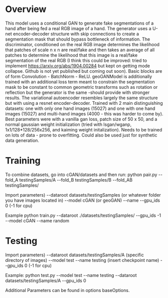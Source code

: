 # Overview
This model uses a conditional GAN to generate fake segmentations of a hand after being fed a real RGB image of a hand. The generator uses a U-net encoder-decoder structure with skip connections to create a segmentation mask that should bypass bottleneck of information. The discriminator, conditioned on the real RGB image determines the likelihood that patches of scale n x n are real/fake and then takes an average of all patches to determine the likelihood that this image is a real/fake segmentation of the real RGB (I think this could be improved: tried to implement https://arxiv.org/abs/1904.00284 but kept on getting mode collapse. Github is not yet published but coming out soon). Basic blocks are of form Convolution - BatchNorm - ReLU. geoGANModel is additionally trained with an additional loss term meant to constrain the segmentation mask to be constant to common geometric transforms such as rotation or reflection but the generator is the same -should provide with stronger results. The variational autoencoder resembles largely the same structure but with using a resnet encoder-decoder. Trained with 2 main distinguishing datasets: one with only one hand images (15027) and one with one hand images (15027) and multi-hand images (4000 - this was harder to come by). Best parameters were with a vanilla gan loss, patch size of 50 x 50, and a normal gaussian weight initialization (tried with lsgan/wganp, 1x1/128*128/256x256, and kaiming weight initalization). Needs to be trained on lots of data - prone to overfitting. Could also be used just for synthetic data generation.

# Training

To combine datasets, go into cGAN/datasets and then run:
python pair.py --fold_A testingSamples/A --fold_B testingSamples/B --fold_AB testingSamples/

Import parameters)
--dataroot datasets/testingSamples (or whatever folder you have images located in)
--model cGAN (or geoGAN)
--name <insert random word>
--gpu_ids 0 (-1 for cpu)

Example
python train.py --dataroot ./datasets/testingSamples/ --gpu_ids -1  --model cGAN --name random


# Testing
Import parameters)
--dataroot datasets/testingSamples/A (specific directory of images)
--model test
--name testing (insert checkpoint name)
--gpu_ids 0 (-1 for cpu)

Example:
python test.py --model test --name testing --dataroot datasets/testingSamples/A --gpu_ids 0


Additional Parameters can be found in options baseOptions.
